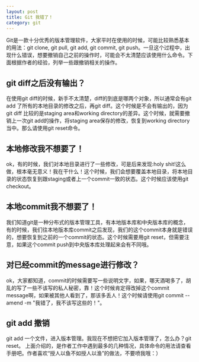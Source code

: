 ```yaml
---
layout: post
title: Git 我错了！ 
category: git
---
```


Git是一款十分优秀的版本管理软件，大家平时在使用的时候，可能比较熟悉基本的用法：git clone, git pull, git add, git commit, git push。一旦这个过程中，出现什么错误，想要撤销自己之前的操作时，可能会不太清楚应该使用什么命令。下面根据作者的经验，列举一些跟撤销相关的操作。

## git diff之后没有输出？
 在使用git diff的时候，新手不太清楚，diff的到底是哪两个对象，所以通常会有git add 了所有的本地目录的修改之后，再git diff。这个时候是不会有输出的，因为git diff 比较的是staging area和working directory的差异。这个时候，就需要撤销上一次git add的操作，将staging area保存的修改，恢复到working directory当中。那么请使用git reset命令。

## 本地修改我不想要了！
 ok，有的时候，我们对本地目录进行了一些修改，可是后来发现:holy shit!这么做，根本毫无意义！我在干什么！这个时候，我们会想要覆盖本地目录，将本地目录的状态恢复到跟staging或者上一个commit一致的状态。这个时候应该使用git checkout。

## 本地commit我不想要了！
 我们知道git是一种分布式的版本管理工具，有本地版本库和中央版本库的概念，有的时候，我们往本地版本库commit之后发现，我们的这个commit本身就是错误的，想要恢复到之前的一个commit的状态。这个时候需要用git reset，但需要注意，如果这个commit push到中央版本库处理起来会有不同哦。

## 对已经commit的message进行修改？
 ok，大家都知道，commit的时候需要写一些说明文字，如果，哪天酒喝多了，胡乱的写了一些不该写的私人秘密，靠！这个时候肯定得改掉这个commit message啊，如果被其他人看到了，那该多丢人！这个时候请使用git commit --amend -m "我错了，我不该写这些的！"。

## git add 撤销
git add 一个文件，进入版本管理。我现在不想把它加入版本管理了，怎么办？git reset。
上面介绍的，是作者工作中遇到最多的几种情况，具体命令的用法请查看手册吧。作者喜欢“授人以鱼不如授人以渔”的做法，不要喷我哦：）
